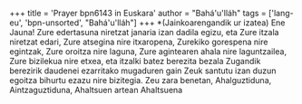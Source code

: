+++
title = 'Prayer bpn6143 in Euskara'
author = "Bahá'u'lláh"
tags = ['lang-eu', 'bpn-unsorted', "Bahá'u'lláh"]
+++
*(Jainkoarengandik ur izatea)
Ene Jauna!
Zure edertasuna niretzat janaria izan dadila egizu, eta Zure itzala niretzat edari, Zure atsegina nire itxaropena, Zurekiko gorespena nire egintzak, Zure oroitza nire laguna, Zure agintearen ahala nire laguntzailea, Zure bizilekua nire etxea, eta itzalki batez berezita bezala Zugandik berezirik daudenei ezarritako mugaduren gain Zeuk santutu izan duzun egoitza bihurtu ezazu nire bizitegia.
Zeu zara benetan, Ahalguztiduna, Aintzaguztiduna, Ahaltsuen artean Ahaltsuena
